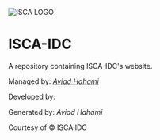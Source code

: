 ![ISCA LOGO](http://isca-org.com/wp-content/uploads/2014/12/isca-logo.png)
# **ISCA-IDC**
A repository containing ISCA-IDC's website.


Managed by: *[Aviad Hahami](https://github.com/aviadhahami/)*

Developed by: 

Generated by: *Aviad Hahami*

Courtesy of &copy; ISCA IDC 


